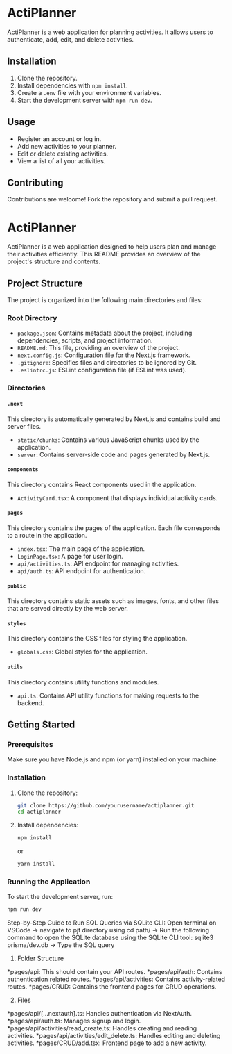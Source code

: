 # ActiPlanner

ActiPlanner is a web application for planning activities. It allows users to authenticate, add, edit, and delete activities.

## Installation

1. Clone the repository.
2. Install dependencies with `npm install`.
3. Create a `.env` file with your environment variables.
4. Start the development server with `npm run dev`.

## Usage

- Register an account or log in.
- Add new activities to your planner.
- Edit or delete existing activities.
- View a list of all your activities.

## Contributing

Contributions are welcome! Fork the repository and submit a pull request.

# ActiPlanner

ActiPlanner is a web application designed to help users plan and manage their activities efficiently. This README provides an overview of the project's structure and contents.

## Project Structure

The project is organized into the following main directories and files:

### Root Directory

- `package.json`: Contains metadata about the project, including dependencies, scripts, and project information.
- `README.md`: This file, providing an overview of the project.
- `next.config.js`: Configuration file for the Next.js framework.
- `.gitignore`: Specifies files and directories to be ignored by Git.
- `.eslintrc.js`: ESLint configuration file (if ESLint was used).

### Directories

#### `.next`

This directory is automatically generated by Next.js and contains build and server files.

- `static/chunks`: Contains various JavaScript chunks used by the application.
- `server`: Contains server-side code and pages generated by Next.js.

#### `components`

This directory contains React components used in the application.

- `ActivityCard.tsx`: A component that displays individual activity cards.

#### `pages`

This directory contains the pages of the application. Each file corresponds to a route in the application.

- `index.tsx`: The main page of the application.
- `LoginPage.tsx`: A page for user login.
- `api/activities.ts`: API endpoint for managing activities.
- `api/auth.ts`: API endpoint for authentication.

#### `public`

This directory contains static assets such as images, fonts, and other files that are served directly by the web server.

#### `styles`

This directory contains the CSS files for styling the application.

- `globals.css`: Global styles for the application.

#### `utils`

This directory contains utility functions and modules.

- `api.ts`: Contains API utility functions for making requests to the backend.

## Getting Started

### Prerequisites

Make sure you have Node.js and npm (or yarn) installed on your machine.

### Installation

1. Clone the repository:

   ```bash
   git clone https://github.com/yourusername/actiplanner.git
   cd actiplanner
   ```

2. Install dependencies:
   ```bash
   npm install
   ```
   or
   ```bash
   yarn install
   ```

### Running the Application

To start the development server, run:

```bash
npm run dev
```

Step-by-Step Guide to Run SQL Queries via SQLite CLI:
Open terminal on VSCode ->
navigate to pjt directory using cd path/ ->
Run the following command to open the SQLite database using the SQLite CLI tool: sqlite3 prisma/dev.db ->
Type the SQL query

1. Folder Structure

*pages/api: This should contain your API routes.
*pages/api/auth: Contains authentication related routes.
*pages/api/activities: Contains activity-related routes.
*pages/CRUD: Contains the frontend pages for CRUD operations.

2. Files

*pages/api/[...nextauth].ts: Handles authentication via NextAuth.
*pages/api/auth.ts: Manages signup and login.
*pages/api/activities/read_create.ts: Handles creating and reading activities.
*pages/api/activities/edit_delete.ts: Handles editing and deleting activities.
\*pages/CRUD/add.tsx: Frontend page to add a new activity.
